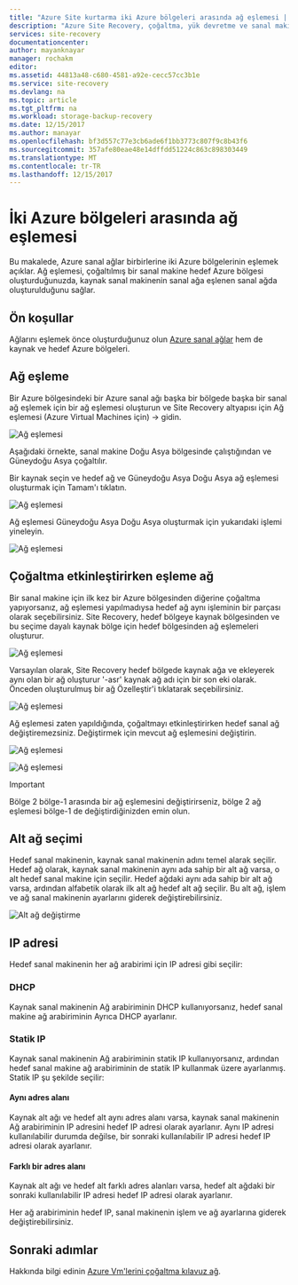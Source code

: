 ```yaml
---
title: "Azure Site kurtarma iki Azure bölgeleri arasında ağ eşlemesi | Microsoft Docs"
description: "Azure Site Recovery, çoğaltma, yük devretme ve sanal makinelerin ve fiziksel sunucuları kurtarma düzenler. Azure veya ikincil veri merkezine yük devretme hakkında bilgi edinin."
services: site-recovery
documentationcenter: 
author: mayanknayar
manager: rochakm
editor: 
ms.assetid: 44813a48-c680-4581-a92e-cecc57cc3b1e
ms.service: site-recovery
ms.devlang: na
ms.topic: article
ms.tgt_pltfrm: na
ms.workload: storage-backup-recovery
ms.date: 12/15/2017
ms.author: manayar
ms.openlocfilehash: bf3d557c77e3cb6ade6f1bb3773c807f9c8b43f6
ms.sourcegitcommit: 357afe80eae48e14dffdd51224c863c898303449
ms.translationtype: MT
ms.contentlocale: tr-TR
ms.lasthandoff: 12/15/2017
---
```

# <a name="network-mapping-between-two-azure-regions"></a>İki Azure bölgeleri arasında ağ eşlemesi


Bu makalede, Azure sanal ağlar birbirlerine iki Azure bölgelerinin eşlemek açıklar. Ağ eşlemesi, çoğaltılmış bir sanal makine hedef Azure bölgesi oluşturduğunuzda, kaynak sanal makinenin sanal ağa eşlenen sanal ağda oluşturulduğunu sağlar.  

## <a name="prerequisites"></a>Ön koşullar
Ağlarını eşlemek önce oluşturduğunuz olun [Azure sanal ağlar](../virtual-network/virtual-networks-overview.md) hem de kaynak ve hedef Azure bölgeleri.

## <a name="map-networks"></a>Ağ eşleme

Bir Azure bölgesindeki bir Azure sanal ağı başka bir bölgede başka bir sanal ağ eşlemek için bir ağ eşlemesi oluşturun ve Site Recovery altyapısı için Ağ eşlemesi (Azure Virtual Machines için) -> gidin.

![Ağ eşlemesi](./media/site-recovery-network-mapping-azure-to-azure/network-mapping1.png)


Aşağıdaki örnekte, sanal makine Doğu Asya bölgesinde çalıştığından ve Güneydoğu Asya çoğaltılır.

Bir kaynak seçin ve hedef ağ ve Güneydoğu Asya Doğu Asya ağ eşlemesi oluşturmak için Tamam'ı tıklatın.

![Ağ eşlemesi](./media/site-recovery-network-mapping-azure-to-azure/network-mapping2.png)


Ağ eşlemesi Güneydoğu Asya Doğu Asya oluşturmak için yukarıdaki işlemi yineleyin.

![Ağ eşlemesi](./media/site-recovery-network-mapping-azure-to-azure/network-mapping3.png)


## <a name="mapping-network-when-enabling-replication"></a>Çoğaltma etkinleştirirken eşleme ağ

Bir sanal makine için ilk kez bir Azure bölgesinden diğerine çoğaltma yapıyorsanız, ağ eşlemesi yapılmadıysa hedef ağ aynı işleminin bir parçası olarak seçebilirsiniz. Site Recovery, hedef bölgeye kaynak bölgesinden ve bu seçime dayalı kaynak bölge için hedef bölgesinden ağ eşlemeleri oluşturur.   

![Ağ eşlemesi](./media/site-recovery-network-mapping-azure-to-azure/network-mapping4.png)

Varsayılan olarak, Site Recovery hedef bölgede kaynak ağa ve ekleyerek aynı olan bir ağ oluşturur '-asr' kaynak ağ adı için bir son eki olarak. Önceden oluşturulmuş bir ağ Özelleştir'i tıklatarak seçebilirsiniz.

![Ağ eşlemesi](./media/site-recovery-network-mapping-azure-to-azure/network-mapping5.png)


Ağ eşlemesi zaten yapıldığında, çoğaltmayı etkinleştirirken hedef sanal ağ değiştiremezsiniz. Değiştirmek için mevcut ağ eşlemesini değiştirin.  

![Ağ eşlemesi](./media/site-recovery-network-mapping-azure-to-azure/network-mapping6.png)

![Ağ eşlemesi](./media/site-recovery-network-mapping-azure-to-azure/modify-network-mapping.png)

> [!IMPORTANT]
> Bölge 2 bölge-1 arasında bir ağ eşlemesini değiştirirseniz, bölge 2 ağ eşlemesi bölge-1 de değiştirdiğinizden emin olun.
>
>


## <a name="subnet-selection"></a>Alt ağ seçimi
Hedef sanal makinenin, kaynak sanal makinenin adını temel alarak seçilir. Hedef ağ olarak, kaynak sanal makinenin aynı ada sahip bir alt ağ varsa, o alt hedef sanal makine için seçilir. Hedef ağdaki aynı ada sahip bir alt ağ varsa, ardından alfabetik olarak ilk alt ağ hedef alt ağ seçilir. Bu alt ağ, işlem ve ağ sanal makinenin ayarlarını giderek değiştirebilirsiniz.

![Alt ağ değiştirme](./media/site-recovery-network-mapping-azure-to-azure/modify-subnet.png)


## <a name="ip-address"></a>IP adresi

Hedef sanal makinenin her ağ arabirimi için IP adresi gibi seçilir:

### <a name="dhcp"></a>DHCP
Kaynak sanal makinenin Ağ arabiriminin DHCP kullanıyorsanız, hedef sanal makine ağ arabiriminin Ayrıca DHCP ayarlanır.

### <a name="static-ip"></a>Statik IP
Kaynak sanal makinenin Ağ arabiriminin statik IP kullanıyorsanız, ardından hedef sanal makine ağ arabiriminin de statik IP kullanmak üzere ayarlanmış. Statik IP şu şekilde seçilir:

#### <a name="same-address-space"></a>Aynı adres alanı

Kaynak alt ağı ve hedef alt aynı adres alanı varsa, kaynak sanal makinenin Ağ arabiriminin IP adresini hedef IP adresi olarak ayarlanır. Aynı IP adresi kullanılabilir durumda değilse, bir sonraki kullanılabilir IP adresi hedef IP adresi olarak ayarlanır.

#### <a name="different-address-space"></a>Farklı bir adres alanı

Kaynak alt ağı ve hedef alt farklı adres alanları varsa, hedef alt ağdaki bir sonraki kullanılabilir IP adresi hedef IP adresi olarak ayarlanır.

Her ağ arabiriminin hedef IP, sanal makinenin işlem ve ağ ayarlarına giderek değiştirebilirsiniz.

## <a name="next-steps"></a>Sonraki adımlar

Hakkında bilgi edinin [Azure Vm'lerini çoğaltma kılavuz ağ](site-recovery-azure-to-azure-networking-guidance.md).
